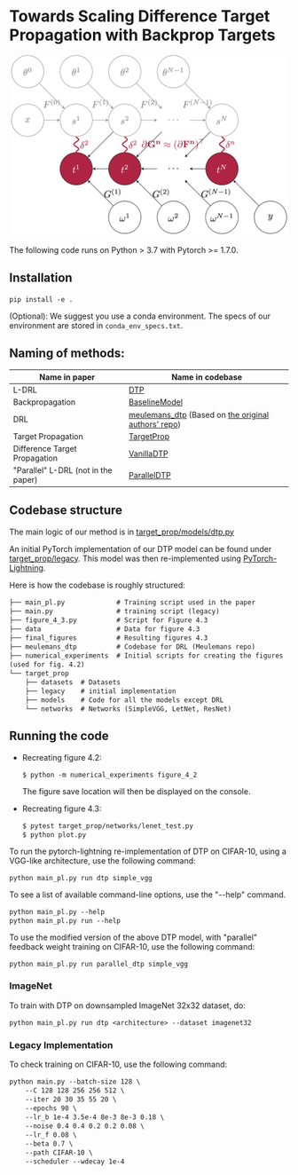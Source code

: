 # Towards Scaling Difference Target Propagation with Backprop Targets

![](dtp_cartoon.png)

The following code runs on Python > 3.7 with Pytorch >= 1.7.0.
## Installation

```console
pip install -e .
```
(Optional): We suggest you use a conda environment. The specs of our environment are stored in `conda_env_specs.txt`.


## Naming of methods:


| Name in paper                       | Name in codebase                                                                                                                                                |
| ----------------------------------- | --------------------------------------------------------------------------------------------------------------------------------------------------------------- |
| L-DRL                               | [DTP](target_prop/models/dtp.py)                                                                                                                                |
| Backpropagation                     | [BaselineModel](target_prop/models/baseline.py)                                                                                                                 |
| DRL                                 | [meulemans_dtp](meulemans_dtp/README.md) (Based on [the original authors' repo](https://github.com/meulemansalex/theoretical_framework_for_target_propagation)) |
| Target Propagation                  | [TargetProp](target_prop/models/tp.py)                                                                                                                          |
| Difference Target Propagation       | [VanillaDTP](target_prop/models/vanilla_dtp.py)                                                                                                                 |
| "Parallel" L-DRL (not in the paper) | [ParallelDTP](target_prop/models/parallel_dtp.py)                                                                                                               |


## Codebase structure
The main logic of our method is in [target_prop/models/dtp.py](target_prop/models/dtp.py)

An initial PyTorch implementation of our DTP model can be found under [target_prop/legacy](target_prop/legacy).
This model was then re-implemented using [PyTorch-Lightning](https://github.com/PyTorchLightning/pytorch-lightning).


Here is how the codebase is roughly structured:
```
├── main_pl.py             # Training script used in the paper
├── main.py                # training script (legacy)
├── figure_4_3.py          # Script for Figure 4.3
├── data                   # Data for figure 4.3
├── final_figures          # Resulting figures 4.3
├── meulemans_dtp          # Codebase for DRL (Meulemans repo)
├── numerical_experiments  # Initial scripts for creating the figures (used for fig. 4.2) 
└── target_prop
    ├── datasets  # Datasets
    ├── legacy    # initial implementation
    ├── models    # Code for all the models except DRL
    └── networks  # Networks (SimpleVGG, LetNet, ResNet)
```

## Running the code

- Recreating figure 4.2:
  ```console
  $ python -m numerical_experiments figure_4_2
  ```
  The figure save location will then be displayed on the console. 

- Recreating figure 4.3:
  ```console
  $ pytest target_prop/networks/lenet_test.py
  $ python plot.py
  ```


To run the pytorch-lightning re-implementation of DTP on CIFAR-10, using a VGG-like architecture,
use the following command:
```console
python main_pl.py run dtp simple_vgg
```

To see a list of available command-line options, use the "--help" command.
```console
python main_pl.py --help
python main_pl.py run --help
```

To use the modified version of the above DTP model, with "parallel" feedback weight training on CIFAR-10, use the following command:
```console
python main_pl.py run parallel_dtp simple_vgg
```

### ImageNet

To train with DTP on downsampled ImageNet 32x32 dataset, do:
```
python main_pl.py run dtp <architecture> --dataset imagenet32
```


### Legacy Implementation
To check training on CIFAR-10, use the following command:

```console
python main.py --batch-size 128 \
    --C 128 128 256 256 512 \
    --iter 20 30 35 55 20 \
    --epochs 90 \
    --lr_b 1e-4 3.5e-4 8e-3 8e-3 0.18 \
    --noise 0.4 0.4 0.2 0.2 0.08 \
    --lr_f 0.08 \
    --beta 0.7 \
    --path CIFAR-10 \
    --scheduler --wdecay 1e-4
```
